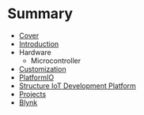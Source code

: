# Summary

* [Cover](README.md)
* [Introduction](documentation/Introduction.md)
* Hardware
   * Microcontroller
* [Customization](documentation/Customization.md)
* [PlatformIO](documentation/PlatformIo.md)
* [Structure IoT Development Platform](StructureIoTDevelopmentPlatform.md)
* [Projects](documentation/Projects.md)
* [Blynk](documentation/Blynk.md)

